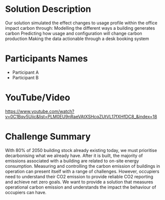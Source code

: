 # Solution Description

Our solution simulated the effect changes to usage profile within the office impact carbon through:
Modelling the different ways a building generates carbon
Predicting how usage and configuration will change carbon production
Making the data actionable through a desk booking system

# Participants Names

- Participant A
- Participant B

# YouTube/Video

https://www.youtube.com/watch?v=0C1Bqv5Uiic&list=PLM0EU9nRaeVAtXSHcqZUtVL17fXHfDC8_&index=18

# Challenge Summary

With 80% of 2050 building stock already existing today, we must prioritise decarbonising what we already have. After it is built, the majority of emissions associated with a building are related to on-site energy consumption. Measuring and controlling the carbon emission of buildings in operation can present itself with a range of challenges. However, occupiers need to understand their CO2 emission to provide reliable CO2 reporting and achieve net zero goals. We want to provide a solution that measures operational carbon emission and understands the impact the behaviour of occupiers can have.
